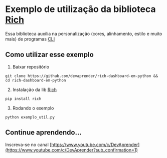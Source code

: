 # Exemplo de utilização da biblioteca [Rich](https://github.com/willmcgugan/rich)

Essa biblioteca auxilia na personalização (cores, alinhamento, estilo e muito mais) de programas [CLI](https://pt.wikipedia.org/wiki/Interface_de_linha_de_comandos)

## Como utilizar esse exemplo

1. Baixar repositório

```
git clone https://github.com/devaprender/rich-dashboard-em-python && cd rich-dashboard-em-python
```

2. Instalação da lib [Rich](https://github.com/willmcgugan/rich)

```
pip install rich
```

3. Rodando o exemplo

```
python exemplo_util.py
```

## Continue aprendendo... 

Inscreva-se no canal [https://www.youtube.com/c/DevAprender](https://www.youtube.com/c/DevAprender?sub_confirmation=1)
